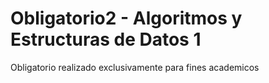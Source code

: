 # Obligatorio2 - Algoritmos y Estructuras de Datos 1

Obligatorio realizado exclusivamente para fines academicos
